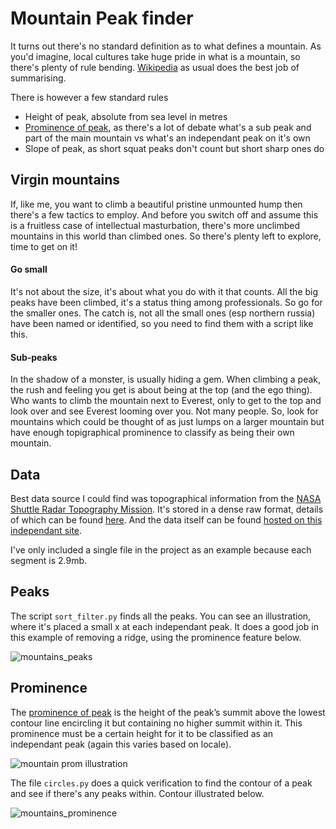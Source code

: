 # Mountain Peak finder

It turns out there's no standard definition as to what defines a mountain. As you'd imagine, local cultures take huge pride in what is a mountain, so there's plenty of rule bending. [Wikipedia](https://en.wikipedia.org/wiki/Mountain) as usual does the best job of summarising.

There is however a few standard rules

* Height of peak, absolute from sea level in metres
* [Prominence of peak](https://en.wikipedia.org/wiki/Topographic_prominence), as there's a lot of debate what's a sub peak and part of the main mountain vs what's an independant peak on it's own
* Slope of peak, as short squat peaks don't count but short sharp ones do

## Virgin mountains

If, like me, you want to climb a beautiful pristine unmounted hump then there's a few tactics to employ. And before you switch off and assume this is a fruitless case of intellectual masturbation, there's more unclimbed mountains in this world than climbed ones. So there's plenty left to explore, time to get on it!

#### Go small
It's not about the size, it's about what you do with it that counts. All the big peaks have been climbed, it's a status thing among professionals. So go for the smaller ones. The catch is, not all the small ones (esp northern russia) have been named or identified, so you need to find them with a script like this.

#### Sub-peaks
In the shadow of a monster, is usually hiding a gem. When climbing a peak, the rush and feeling you get is about being at the top (and the ego thing). Who wants to climb the mountain next to Everest, only to get to the top and look over and see Everest looming over you. Not many people. So, look for mountains which could be thought of as just lumps on a larger mountain but have enough topigraphical prominence to classify as being their own mountain.

## Data

Best data source I could find was topographical information from the [NASA Shuttle Radar Topography Mission](http://vterrain.org/Elevation/SRTM/). It's stored in a dense raw format, details of which can be found [here](www2.jpl.nasa.gov/srtm/faq.html). And the data itself can be found [hosted on this independant site](http://www.viewfinderpanoramas.org/dem3.html#nasa).

I've only included a single file in the project as an example because each segment is 2.9mb.

## Peaks
The script `sort_filter.py` finds all the peaks. You can see an illustration, where it's placed a small x at each independant peak. It does a good job in this example of removing a ridge, using the prominence feature below.

![mountains_peaks](https://cloud.githubusercontent.com/assets/13322/21580696/98f33e10-d003-11e6-88ce-050d05703305.png)

## Prominence
The [prominence of peak](https://en.wikipedia.org/wiki/Topographic_prominence) is the height of the peak’s summit above the lowest contour line encircling it but containing no higher summit within it. This prominence must be a certain height for it to be classified as an independant peak (again this varies based on locale).

![mountain prom illustration](https://upload.wikimedia.org/wikipedia/commons/thumb/3/3e/Prominence_definition.svg/250px-Prominence_definition.svg.png)

The file `circles.py` does a quick verification to find the contour of a peak and see if there's any peaks within. Contour illustrated below.

![mountains_prominence](https://cloud.githubusercontent.com/assets/13322/21580695/98d54126-d003-11e6-87b4-fdbdb25433cc.png)
